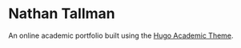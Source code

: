 # Nathan Tallman
An online academic portfolio built using the [Hugo Academic Theme](https://github.com/wowchemy/starter-hugo-academic).